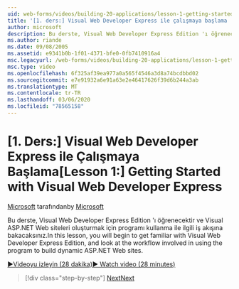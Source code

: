 ```yaml
---
uid: web-forms/videos/building-20-applications/lesson-1-getting-started-with-visual-web-developer-express
title: '[1. ders:] Visual Web Developer Express ile çalışmaya başlama | Microsoft Docs'
author: microsoft
description: Bu derste, Visual Web Developer Express Edition 'ı öğrenecektir ve dyn oluşturmak için programı kullanma ile ilgili iş akışına bakacaksınız...
ms.author: riande
ms.date: 09/08/2005
ms.assetid: e9341b0b-1f01-4371-bfe0-0fb7410916a4
msc.legacyurl: /web-forms/videos/building-20-applications/lesson-1-getting-started-with-visual-web-developer-express
msc.type: video
ms.openlocfilehash: 6f325af39ea977a0a565f4546a3d8a74bcdbbd02
ms.sourcegitcommit: e7e91932a6e91a63e2e46417626f39d6b244a3ab
ms.translationtype: MT
ms.contentlocale: tr-TR
ms.lasthandoff: 03/06/2020
ms.locfileid: "78565158"
---
```

# <a name="lesson-1-getting-started-with-visual-web-developer-express"></a><span data-ttu-id="c90b3-103">[1. Ders:] Visual Web Developer Express ile Çalışmaya Başlama</span><span class="sxs-lookup"><span data-stu-id="c90b3-103">[Lesson 1:] Getting Started with Visual Web Developer Express</span></span>

<span data-ttu-id="c90b3-104">[Microsoft](https://github.com/microsoft) tarafından</span><span class="sxs-lookup"><span data-stu-id="c90b3-104">by [Microsoft](https://github.com/microsoft)</span></span>

<span data-ttu-id="c90b3-105">Bu derste, Visual Web Developer Express Edition 'ı öğrenecektir ve Visual ASP.NET Web siteleri oluşturmak için programı kullanma ile ilgili iş akışına bakacaksınız.</span><span class="sxs-lookup"><span data-stu-id="c90b3-105">In this lesson, you will begin to get familiar with Visual Web Developer Express Edition, and look at the workflow involved in using the program to build dynamic ASP.NET Web sites.</span></span>

[<span data-ttu-id="c90b3-106">&#9654;Videoyu izleyin (28 dakika)</span><span class="sxs-lookup"><span data-stu-id="c90b3-106">&#9654; Watch video (28 minutes)</span></span>](https://channel9.msdn.com/Blogs/ASP-NET-Site-Videos/lesson-1-getting-started-with-visual-web-developer-express)

> [!div class="step-by-step"]
> [<span data-ttu-id="c90b3-107">Next</span><span class="sxs-lookup"><span data-stu-id="c90b3-107">Next</span></span>](lesson-2-creating-a-web-forms-user-interface.md)
